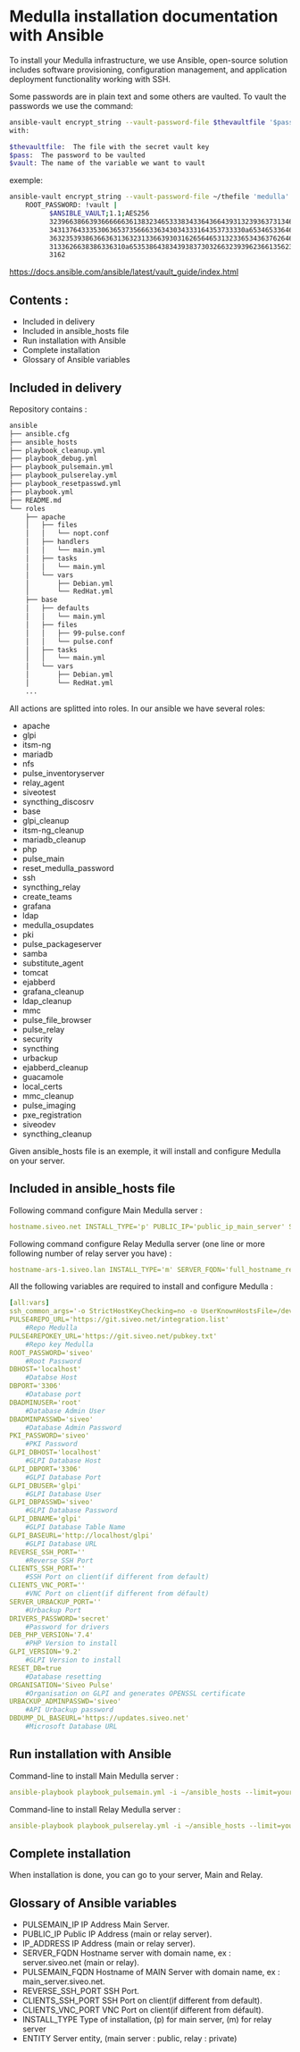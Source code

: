 # Medulla installation documentation with Ansible

To install your Medulla infrastructure, we use Ansible, open-source solution includes software provisioning, configuration management, and application deployment functionality working with SSH.

Some passwords are in plain text and some others are vaulted. To vault the passwords we use the command:
```bash
ansible-vault encrypt_string --vault-password-file $thevaultfile '$pass' --name $vault
with:

$thevaultfile:  The file with the secret vault key
$pass:  The password to be vaulted
$vault: The name of the variable we want to vault
```
exemple:

```bash
ansible-vault encrypt_string --vault-password-file ~/thefile 'medulla' --name ROOT_PASSWORD
    ROOT_PASSWORD: !vault |
          $ANSIBLE_VAULT;1.1;AES256
          32396638663936666663613832346533383433643664393132393637313462613937346636363264
          3431376433353063653735666336343034333164353733330a653465336464653332636565366366
          36323539386366363136323133663930316265646531323365343637626465303531346132313864
          3133626638386336310a653538643834393837303266323939623661356237333937613138313032
          3162
```
https://docs.ansible.com/ansible/latest/vault_guide/index.html

## Contents :

* Included in delivery
* Included in ansible_hosts file
* Run installation with Ansible
* Complete installation
* Glossary of Ansible variables

## Included in delivery

Repository contains :
```bash
ansible
├── ansible.cfg
├── ansible_hosts
├── playbook_cleanup.yml
├── playbook_debug.yml
├── playbook_pulsemain.yml
├── playbook_pulserelay.yml
├── playbook_resetpasswd.yml
├── playbook.yml
├── README.md
└── roles
    ├── apache
    │   ├── files
    │   │   └── nopt.conf
    │   ├── handlers
    │   │   └── main.yml
    │   ├── tasks
    │   │   └── main.yml
    │   └── vars
    │       ├── Debian.yml
    │       └── RedHat.yml
    ├── base
    │   ├── defaults
    │   │   └── main.yml
    │   ├── files
    │   │   ├── 99-pulse.conf
    │   │   └── pulse.conf
    │   ├── tasks
    │   │   └── main.yml
    │   └── vars
    │       ├── Debian.yml
    │       └── RedHat.yml
    ...

```

All actions are splitted into roles.
In our ansible we have several roles:
* apache
* glpi
* itsm-ng
* mariadb
* nfs
* pulse_inventoryserver
* relay_agent
* siveotest
* syncthing_discosrv
* base
* glpi_cleanup
* itsm-ng_cleanup
* mariadb_cleanup
* php
* pulse_main
* reset_medulla_password
* ssh
* syncthing_relay
* create_teams
* grafana
* ldap
* medulla_osupdates
* pki
* pulse_packageserver
* samba
* substitute_agent
* tomcat
* ejabberd
* grafana_cleanup
* ldap_cleanup
* mmc
* pulse_file_browser
* pulse_relay
* security
* syncthing
* urbackup
* ejabberd_cleanup
* guacamole
* local_certs
* mmc_cleanup
* pulse_imaging
* pxe_registration
* siveodev
* syncthing_cleanup


Given ansible_hosts file is an exemple, it will install and configure Medulla on your server.

## Included in ansible_hosts file

Following command configure Main Medulla server :

```yaml
hostname.siveo.net INSTALL_TYPE='p' PUBLIC_IP='public_ip_main_server' SERVER_FQDN='full_hostname_main_server' ENTITY='Public' XMPP_DOMAIN='pulse'
```

Following command configure Relay Medulla server (one line or more following number of relay server you have) :

```yaml
hostname-ars-1.siveo.lan INSTALL_TYPE='m' SERVER_FQDN='full_hostname_relay_server' PULSEMAIN_IP='interne_ip_main_server' PULSEMAIN_FQDN='full_hostname_main_server' ENTITY='Private'
```

All the following variables are required to install and configure Medulla :

```yaml
[all:vars]
ssh_common_args='-o StrictHostKeyChecking=no -o UserKnownHostsFile=/dev/null'
PULSE4REPO_URL='https://git.siveo.net/integration.list'
	#Repo Medulla
PULSE4REPOKEY_URL='https://git.siveo.net/pubkey.txt'
	#Repo key Medulla
ROOT_PASSWORD='siveo' 
	#Root Password
DBHOST='localhost'
	#Databse Host
DBPORT='3306'
	#Database port
DBADMINUSER='root'
	#Database Admin User
DBADMINPASSWD='siveo'
	#Database Admin Password
PKI_PASSWORD='siveo'
	#PKI Password
GLPI_DBHOST='localhost'
	#GLPI Database Host
GLPI_DBPORT='3306'
	#GLPI Database Port
GLPI_DBUSER='glpi'
	#GLPI Database User
GLPI_DBPASSWD='siveo'
	#GLPI Database Password
GLPI_DBNAME='glpi'
	#GLPI Database Table Name
GLPI_BASEURL='http://localhost/glpi'
	#GLPI Database URL
REVERSE_SSH_PORT=''
	#Reverse SSH Port
CLIENTS_SSH_PORT=''
	#SSH Port on client(if different from default)
CLIENTS_VNC_PORT=''
	#VNC Port on client(if different from défault)
SERVER_URBACKUP_PORT=''
	#Urbackup Port
DRIVERS_PASSWORD='secret'
	#Password for drivers
DEB_PHP_VERSION='7.4'
	#PHP Version to install
GLPI_VERSION='9.2'
	#GLPI Version to install
RESET_DB=true
	#Database resetting
ORGANISATION='Siveo Pulse'
	#Organisation on GLPI and generates OPENSSL certificate
URBACKUP_ADMINPASSWD='siveo'
	#API Urbackup password
DBDUMP_DL_BASEURL='https://updates.siveo.net'
	#Microsoft Database URL
```

## Run installation with Ansible

Command-line to install Main Medulla server :
```yaml
ansible-playbook playbook_pulsemain.yml -i ~/ansible_hosts --limit=your_server --vault-password-file ~/vp.siveo
```

Command-line to install Relay Medulla server :
```yaml
ansible-playbook playbook_pulserelay.yml -i ~/ansible_hosts --limit=your_server --vault-password-file ~/vp.siveo
```

## Complete installation

When installation is done, you can go to your server, Main and Relay.

## Glossary of Ansible variables

* PULSEMAIN_IP
	IP Address Main Server.
* PUBLIC_IP
	Public IP Address (main or relay server).
* IP_ADDRESS
	IP Address (main or relay server).
* SERVER_FQDN
	Hostname server with domain name, ex : server.siveo.net (main or relay).
* PULSEMAIN_FQDN
	Hostname of MAIN Server with domain name, ex : main_server.siveo.net.
* REVERSE_SSH_PORT
	SSH Port.
* CLIENTS_SSH_PORT
	SSH Port on client(if different from default).
* CLIENTS_VNC_PORT
	VNC Port on client(if different from défault).
* INSTALL_TYPE
	Type of installation, (p) for main server, (m) for relay server
* ENTITY
	Server entity, (main server : public, relay : private)
